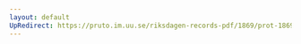 ```yaml
---
layout: default
UpRedirect: https://pruto.im.uu.se/riksdagen-records-pdf/1869/prot-1869--ak--301/prot-1869--ak--301_000.pdf
---
```


